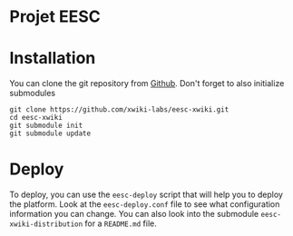 Projet EESC
=============

# Installation
You can clone the git repository from
[Github](https://github.com/xwiki-labs/eesc-xwiki).  Don't forget to also
initialize submodules

	git clone https://github.com/xwiki-labs/eesc-xwiki.git
	cd eesc-xwiki
	git submodule init
	git submodule update

# Deploy
To deploy, you can use the `eesc-deploy` script that will help you to deploy the
platform.  Look at the `eesc-deploy.conf` file to see what configuration
information you can change.  You can also look into the submodule
`eesc-xwiki-distribution` for a `README.md` file.
